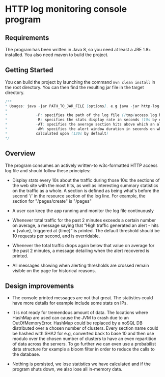 # HTTP log monitoring console program

## Requirements

The program has been written in Java 8, so you need at least a JRE 1.8+ installed. You also need maven to build
the project.

## Getting Started

You can build the project by launching the command `mvn clean install` in the root directory. You can then find the 
resulting jar file in the target directory. 

```java
/**
* Usages: java -jar PATH_TO_JAR_FILE [options]. e.g java -jar http-log-monitoring-1.0-SNAPSHOT.jar -AW 5 -AT 5
* 
*             -P: specifies the path of the log file (/tmp/access.log by default)
*             -R: specifies the stats display rate in seconds (10s by default)
*             -AT: specifies the average section hits above which an alert should be emitted (10 by default)
*             -AW: specifies the alert window duration in seconds on which the average section hits is
*             calculated upon (120s by default)
*/
```

## Overview

The program consumes an actively written-to w3c-formatted HTTP access log file and should follow these principles:

* Display stats every 10s about the traffic during those 10s: the sections of the web site with the most hits, 
as well as interesting summary statistics on the traffic as a whole. A section is defined as being what's before 
the second '/' in the resource section of the log line. For example, the section for "/pages/create" is "/pages"

* A user can keep the app running and monitor the log file continuously
* Whenever total traffic for the past 2 minutes exceeds a certain number on average, a message saying that
 “High traffic generated an alert - hits = {value}, triggered at {time}” is printed. 
 The default threshold should be 10 requests per second, and is overridable.
* Whenever the total traffic drops again below that value on average for the past 2 minutes, a message detailing when 
the alert recovered is printed.
* All messages showing when alerting thresholds are crossed remain visible on the page for historical reasons.

## Design improvements

* The console printed messages are not that great. The statistics could have more details for example include some stats on
IPs.

* It is not ready for tremendous amount of data. The locations where HashMap are used can cause the JVM to crash due to an
OutOfMemoryError. HashMap could be replaced by a noSQL DB distributed over a chosen number of clusters. Every section name could 
be hashed with SHA2 for e.g, converted back to base 10 and then use modulo over the chosen number of clusters to have an
even repartition of data across the servers. To go further we can even use a probabilist data structure for example a bloom
filter in order to reduce the calls to the database.

* Nothing is persisted, we lose statistics we have calculated and if the program shuts down, we also lose all in-memory data.
